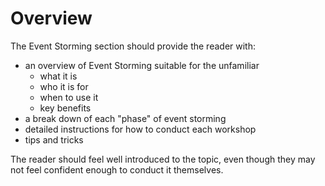# Overview

The Event Storming section should provide the reader with:

- an overview of Event Storming suitable for the unfamiliar
  - what it is
  - who it is for
  - when to use it
  - key benefits
- a break down of each "phase" of event storming
- detailed instructions for how to conduct each workshop
- tips and tricks

The reader should feel well introduced to the topic, even though they may not feel confident enough to conduct it themselves.

